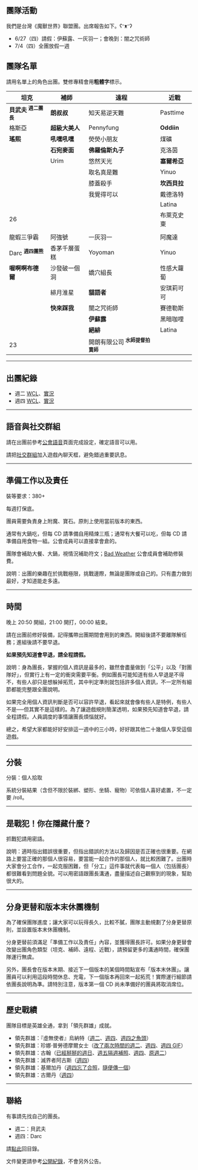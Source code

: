 ## 團隊活動

我們是台灣《魔獸世界》聯盟團。出席報告如下。ʕᵔᴥᵔʔ

- 6/27（四）請假：伊蘇露、一灰羽一；會晚到：闇之咒術師
- 7/4（四）全團放假一週

## 團隊名單

請用名單上的角色出團。雙修專精會用**粗體字**標示。

| **坦克**                          | **補師**                  | **遠程**                      | **近戰**    |
| --------------------------------- | ------------------------- | ---------------------------- | ----------- |
| **貝武夫** <sup>**週二團長**</sup> |  **朗叔叔**                | 知天易逆天難                  | Pasttime    |
| 格斯亞                             | **超級大美人**            | Pennyfung                    | **Oddiin**   |
| **瑤熙**                          |  **吼嘿吼嘿**              | 熒熒小朋友                    | 煤礦        |
|                                   | **石宛麥面**               | **佛羅倫斯丸子**              | 克洛茵       |
|                                   |  Urim                     | 悠然天光                      | **塞爾希亞** |
|                                   |                           | 取名真是難                    | Yinuo       |
|                                   |                           | 膝蓋殺手                      | **坎西貝拉** |
|                                   |                           | 我覺得可以                    | 戴德洛特     |
|                                   |                           |                              | Latina      |
| 26                                |                           |                              | 布萊克史東   |
|                             |              |                                        |            |
| 龍蝦三爭霸                   | 阿強號       | 一灰羽一                                | 阿魔達      |
| Darc <sup>**週四團熊**</sup> | 香茅千層蛋糕 | Yoyoman                                 | Yinuo      |
| **喔啊啊布德爾**             | 沙發破一個洞 | 嬌穴組長                                 | 性感大蘿蔔  |
|                             | 緋月淮星     | **貓語者**                               | 安琪莉可可  |
|                             | **快來踩我** | 闇之咒術師                               | 賽德勒斯    |
|                             |             | **伊蘇露**                               | 黑暗咖哩    |
|                             |             | **絕緋**                                 | Latina      |
| 23                          |             | 開朗有限公司 <sup>**水師提督拍賣師**</sup> |             |

---

## 出團紀錄

- 週二 [WCL](https://www.warcraftlogs.com/user/reports-list/256518/)、[實況](https://www.twitch.tv/edwinlee13/videos)
- 週四 [WCL](https://www.warcraftlogs.com/user/reports-list/302729/)、[實況](https://www.twitch.tv/dalechou/videos)

--- 

## 語音與社交群組

請在出團前參考[公會語音](voicechat.html)頁面完成設定，確定語音可以用。

請把[社交群組](https://blizzard.com/invite/9EVogsdqA)加入遊戲內聊天框，避免錯過重要訊息。

---

## 準備工作以及責任

裝等要求：380+

每週打保底。

團員需要負責身上附魔、寶石。原則上使用當前版本的東西。

通常有大鍋吃，但每 CD 請準備自用精煉三瓶；通常有大餐可以吃，但每 CD 請準備自用食物一組。公會成員可以直接拿會倉的。

團隊會補助大餐、大鍋，視情況補助符文；[Bad Weather](index.html) 公會成員會補助修裝費。

說明：出團的樂趣在於挑戰極限，挑戰邊際，無論是團隊或自己的。只有盡力做到最好，才知道能走多遠。

---

## 時間

晚上 20:50 開組，21:00 開打，00:00 結束。

請在出團前修好裝備，記得攜帶出團期間會用到的東西。開組後請不要離隊解任務；進組後請不要早退。

**如果預先知道會早退，請全程請假。**

說明：身為團長，掌握的個人資訊是最多的，雖然會盡量做到「公平」以及「對團隊好」，但實行上有一定的衝突需要平衡。例如團長可能知道有些人早退是不得不，有些人卻只是想躲掉拓荒，其中判定準則就包括許多個人資訊，不一定所有細節都能完整跟全團說明。

如果完全用個人資訊判斷是否可以容許早退，看起來就會像有些人是特例，有些人不是──但其實不是這樣的。為了讓遊戲規則簡潔透明，如果預先知道會早退，請全程請假。人員調度的事情讓團長煩惱就好。

總之，希望大家都能好好安排這一週中的三小時，好好跟其他二十幾個人享受這個遊戲。

---
## 分裝

分裝：個人拾取

系統分裝結果（含但不限於裝綁、塑形、坐騎、寵物）可依個人喜好處置，不一定要 /roll。

---

## 是戰犯！你在隱藏什麼？

抓戰犯請用密語。

說明：適時指出錯誤很重要，但指出錯誤的方法以及歸因是否正確也很重要。在網路上要當正確的那個人很容易，要當能一起合作的那個人，就比較困難了。出團時大家會分工合作，一起克服困難，但「分工」這件事就代表每一個人（包括團長）都很難看到問題全貌。可以用密語跟團長溝通，盡量描述自己觀察到的現象，幫助很大的。

---

## 分身更替和版本末休團機制

為了確保團隊進度；讓大家可以玩得長久，比較不膩，團隊主動規劃了分身更替原則，並設置版本末休團機制。

分身更替前須滿足「準備工作以及責任」內容，並獲得團長許可。如果分身更替會改變出團角色類型（坦克、補師、遠程、近戰），請預留更多的溝通時間，確保團隊運行無虞。

另外，團長會在版本末期、接近下一個版本的某個時間點宣布「版本末休團」。讓團員可以利用這段時間休息、充電，下一個版本再回來一起拓荒！實際運行細節請依團長說明為準。請特別注意，版本第一個 CD 尚未準備好的團員將取消席位。

---

## 歷史戰績

團隊目標是英雄全通，拿到「領先群雄」成就。

- 領先群雄：『虛無使者』烏納特（[週二](img_aotc_uunat_tue.jpg)、[週四](img_aotc_uunat_thu.jpg)、[週四之魚頭](img_aotc_uunat_thu2.jpg)）
- 領先群雄：珍娜‧普勞德摩爾女士（[改了兩次時間的週二](img_aotc_jaina_tue.jpg)、[週四](img_aotc_jaina_thu.jpg)、[週四 GIF](img_aotc_jaina_thu.gif)）
- 領先群雄：古翰（[已經掰掰的週日](img_aotc_ghuun_sun.jpg)、[週五隔週補照](img_aotc_ghuun_fri.jpg)、[週四](img_aotc_ghuun_thu.jpg)、[原週二](img_aotc_ghuun_tue.png)）
- 領先群雄：滅界者阿古斯（[週四](img_aotc_argus.jpg)）
- 領先群雄：基爾加丹（[週四忘了合照](img_aotc_kiljaeden.jpg)，[隨便傳一個](img_aotc_kiljaeden2.jpg)）
- 領先群雄：古爾丹（[週四](img_aotc_guldan.jpg)）

---

## 聯絡

有事請先找自己的團長。

- 週二：貝武夫
- 週四：Darc

請[點此](index.html)回目錄。

文件變更請參考[公開紀錄](https://github.com/badbadweather/badbadweather.github.io/commits/master/raid.md)，不會另外公告。
